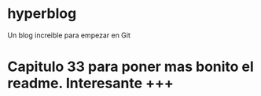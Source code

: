 # hyperblog
Un blog increible para empezar en Git

# Capitulo 33 para poner mas bonito el readme. Interesante +++

